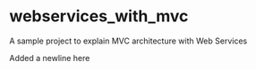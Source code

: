 # webservices_with_mvc
A sample project to explain MVC architecture with Web Services

Added a newline here
